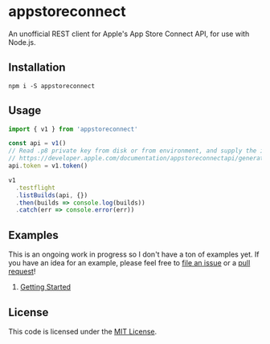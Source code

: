 # appstoreconnect

An unofficial REST client for Apple's App Store Connect API, for use with Node.js.

## Installation

```
npm i -S appstoreconnect
```

## Usage

```javascript
import { v1 } from 'appstoreconnect'

const api = v1()
// Read .p8 private key from disk or from environment, and supply the issuer ID and key identifier as outlined here:
// https://developer.apple.com/documentation/appstoreconnectapi/generating_tokens_for_api_requests
api.token = v1.token()

v1
  .testflight
  .listBuilds(api, {})
  .then(builds => console.log(builds))
  .catch(err => console.error(err))
```

## Examples

This is an ongoing work in progress so I don't have a ton of examples yet. If you have an idea for an example, please feel free to [file an issue](https://github.com/aaronsky/appstoreconnect/issues/new) or a [pull request](https://github.com/aaronsky/appstoreconnect/pulls/new)!

1. [Getting Started](./examples/getting-started.js)

## License

This code is licensed under the [MIT License](./LICENSE). 
